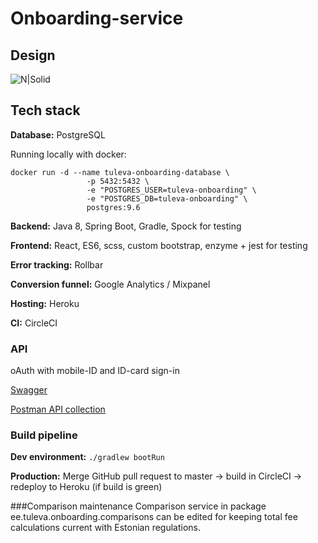 # Onboarding-service

## Design

![N|Solid](reference/design.png)

## Tech stack

**Database:**
PostgreSQL

Running locally with docker:
```
docker run -d --name tuleva-onboarding-database \
                 -p 5432:5432 \
                 -e "POSTGRES_USER=tuleva-onboarding" \
                 -e "POSTGRES_DB=tuleva-onboarding" \
                 postgres:9.6
```

**Backend:**
Java 8, Spring Boot, Gradle, Spock for testing

**Frontend:**
React, ES6, scss, custom bootstrap, enzyme + jest for testing


**Error tracking:**
Rollbar

**Conversion funnel:**
Google Analytics / Mixpanel

**Hosting:**
Heroku

**CI:**
CircleCI

### API
oAuth with mobile-ID and ID-card sign-in

[Swagger](https://onboarding-service.tuleva.ee/swagger-ui.html)

[Postman API collection](reference/api.postman_collection)

### Build pipeline

**Dev environment:**
`./gradlew bootRun`

**Production:**
Merge GitHub pull request to master -> build in CircleCI -> redeploy to Heroku (if build is green)

###Comparison maintenance
Comparison service in package ee.tuleva.onboarding.comparisons can be edited for keeping total fee calculations current with Estonian regulations.
